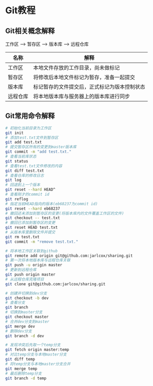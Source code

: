 # Git教程

## Git相关概念解释

工作区 --> 暂存区 --> 版本库 --> 远程仓库

|名称|解释|
| ---- | ---- |
|工作区|本地文件存放的工作目录，尚未做标记|
|暂存区|将修改后本地文件标记为暂存，准备一起提交|
|版本库|标记暂存的文件提交后，正式标记为版本控制状态|
|远程仓库|将本地版本库与服务器上的版本库进行同步|

## Git常用命令解释

```bash
# 初始化当前目录为工作区
git init
# 添加test.txt文件到暂存区
git add test.txt
# 提交暂存区所有的变更到master版本库
git commit -m "add test.txt."
# 查看当前库状态
git status
# 查看test.txt文件修改的内容
git diff test.txt
# 查看仓库的修改日志
git log
# 回退到上一个版本
git reset --hard HEAD^
# 查看刚才的commit id
git reflog
# 指定当前HEAD指向的版本(eb68237为commit id)
git reset --hard eb68237
# 撤回还未添加到暂存区的变更(将版本库内的文件覆盖工作区的文件)
git checkout -- test.txt
# 撤回已添加到暂存区的变更
git reset HEAD test.txt
# 从版本库里删除文件并提交
git rm test.txt
git commit -m "remove test.txt."

# 将本地工作区关联到github
git remote add origin git@github.com:jarlcox/sharing.git
# 第一次将本地版本库与远程仓库关联
git push -u origin master
# 更新到远程仓库
git push origin master
# 从远程仓库克隆项目
git clone git@github.com:jarlcox/sharing.git

# 创建并切换到dev分支
git checkout -b dev
# 查看分支
git branch
# 切换到master分支
git checkout master
# 合并dev分支到master
git merge dev
# 删除dev分支
git branch -d dev

# 发现冲突后先取一个temp分支
git fetch origin master:temp
# 对比temp分支与本地master分支
git diff temp
# 将temp分支与本地master分支合并
git merge temp
# 最后删除temp分支
git branch -d temp
```
